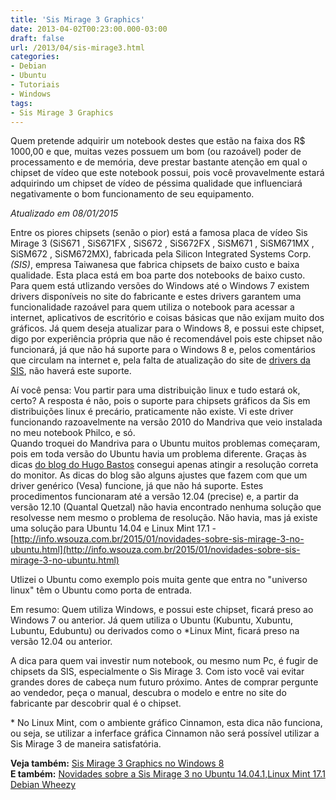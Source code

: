 ```yaml
---
title: 'Sis Mirage 3 Graphics'
date: 2013-04-02T00:23:00.000-03:00
draft: false
url: /2013/04/sis-mirage3.html
categories:
- Debian
- Ubuntu
- Tutoriais
- Windows
tags: 
- Sis Mirage 3 Graphics
---
```


Quem pretende adquirir um notebook destes que estão na faixa dos R$ 1000,00 e que, muitas vezes possuem um bom (ou razoável) poder de processamento e de memória, deve prestar bastante atenção em qual o chipset de vídeo que este notebook possui, pois você provavelmente estará adquirindo um chipset de vídeo de péssima qualidade que influenciará negativamente o bom funcionamento de seu equipamento.

<!--more-->  

_Atualizado em 08/01/2015_  
  
Entre os piores chipsets (senão o pior) está a famosa placa de vídeo Sis Mirage 3 (SiS671 , SiS671FX , SiS672 , SiS672FX , SiSM671 , SiSM671MX , SiSM672 , SiSM672MX), fabricada pela Silicon Integrated Systems Corp._(SIS)_, empresa Taiwanesa que fabrica chipsets de baixo custo e baixa qualidade. Esta placa está em boa parte dos notebooks de baixo custo.  
Para quem está utlizando versões do Windows até o Windows 7 existem drivers disponíveis no site do fabricante e estes drivers garantem uma funcionalidade razoável para quem utiliza o notebook para acessar a internet, aplicativos de escritório e coisas básicas que não exijam muito dos gráficos. Já quem deseja atualizar para o Windows 8, e possui este chipset, digo por experiência própria que não é recomendável pois este chipset não funcionará, já que não há suporte para o Windows 8 e, pelos comentários que circulam na internet e, pela falta de atualização do site de [drivers da SIS](http://w3.sis.com/download/), não haverá este suporte.  
  
Aí você pensa: Vou partir para uma distribuição linux e tudo estará ok, certo? A resposta é não, pois o suporte para chipsets gráficos da Sis em distribuições linux é precário, praticamente não existe. Vi este driver funcionando razoavelmente na versão 2010 do Mandriva que veio instalada no meu notebook Philco, e só.  
Quando troquei do Mandriva para o Ubuntu muitos problemas começaram, pois em toda versão do Ubuntu havia um problema diferente. Graças às dicas [do blog do Hugo Bastos](http://diversosassuntosbrasil.blogspot.com.br/2011/04/primeiras-impressoes-ubuntu-1104-e-sis.html) consegui apenas atingir a resolução correta do monitor. As dicas do blog são alguns ajustes que fazem com que um driver genérico (Vesa) funcione, já que não há suporte. Estes procedimentos funcionaram até a versão 12.04 (precise) e, a partir da versão 12.10 (Quantal Quetzal) não havia encontrado nenhuma solução que resolvesse nem mesmo o problema de resolução. Não havia, mas já existe uma solução para Ubuntu 14.04 e Linux Mint 17.1 - [http://info.wsouza.com.br/2015/01/novidades-sobre-sis-mirage-3-no-ubuntu.html](http://info.wsouza.com.br/2015/01/novidades-sobre-sis-mirage-3-no-ubuntu.html)  
  
Utlizei o Ubuntu como exemplo pois muita gente que entra no "universo linux" têm o Ubuntu como porta de entrada.  
  
Em resumo: Quem utiliza Windows, e possui este chipset, ficará preso ao Windows 7 ou anterior. Já quem utiliza o Ubuntu (Kubuntu, Xubuntu, Lubuntu, Edubuntu) ou derivados como o \*Linux Mint, ficará preso na versão 12.04 ou anterior.  
  
A dica para quem vai investir num notebook, ou mesmo num Pc, é fugir de chipsets da SIS, especialmente o Sis Mirage 3. Com isto você vai evitar grandes dores de cabeça num futuro próximo. Antes de comprar pergunte ao vendedor, peça o manual, descubra o modelo e entre no site do fabricante par descobrir qual é o chipset.  
  
\* No Linux Mint, com o ambiente gráfico Cinnamon, esta dica não funciona, ou seja, se utilizar a inferface gráfica Cinnamon não será possível utilizar a Sis Mirage 3 de maneira satisfatória.  
  
**Veja também:** [Sis Mirage 3 Graphics no Windows 8](http://info.wsouza.com.br/2013/12/sis-mirage-3-no-windows-8.html)  
**E também:** [Novidades sobre a Sis Mirage 3 no Ubuntu 14.04.1,Linux Mint 17.1 Debian Wheezy](http://info.wsouza.com.br/2015/01/novidades-sobre-sis-mirage-3-no-ubuntu.html)
